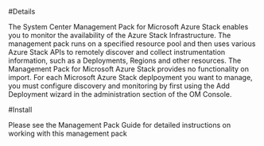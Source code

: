 #Details

The System Center Management Pack for Microsoft Azure Stack enables you to monitor the availability of the Azure Stack Infrastructure. The management pack runs on a specified resource pool and then uses various Azure Stack APIs to remotely discover and collect instrumentation information, such as a Deployments, Regions and other resources. The Management Pack for Microsoft Azure Stack provides no functionality on import. For each Microsoft Azure Stack deplpoyment you want to manage, you must configure discovery and monitoring by first using the Add Deployment wizard in the administration section of the OM Console.

#Install

Please see the Management Pack Guide for detailed instructions on working with this management pack
